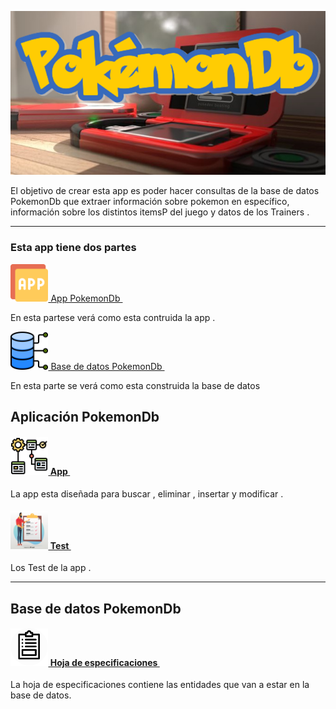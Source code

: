 ![POKEDEX](Imagenes/ImagenPrinicpal.png)

El objetivo de crear esta app es poder hacer consultas de la base de datos PokemonDb que extraer información sobre pokemon en específico, información sobre los distintos itemsP del juego y datos de los Trainers .

***

### Esta app tiene dos partes

[<img src="Imagenes/EnlaceAplicacion.png" width="12%"  > App PokemonDb <img/>](https://github.com/DiazLuisAlejandro/DBProyecto/wiki/La-App-de-PokémonDb)

En esta partese verá como esta contruida la app .

[<img src="Imagenes/EnlaceBaseDeDatos.png" width="12%"  > Base de datos PokemonDb <img/>](https://github.com/DiazLuisAlejandro/DBProyecto/wiki/Base-de-datos-PokemonDb)

En esta parte se verá como esta construida la base de datos

## Aplicación PokemonDb

#### [<img src="Imagenes/EnlaceEstructuraBd.png" width="12%"  > App <img/>](https://github.com/DiazLuisAlejandro/DBProyecto/wiki/La-App-de-PokémonDb)

   La app esta diseñada para buscar , eliminar , insertar  y modificar  .

#### [<img src="Imagenes/Test.jpg" width="12%"  > Test <img/>](https://github.com/DiazLuisAlejandro/DBProyecto/wiki/Test)

 Los Test de la app .

****

## Base de datos PokemonDb

#### [<img src="Imagenes/EnlaceEspecificaciones.png" width="12%"  > Hoja de especificaciones <img/>](https://github.com/DiazLuisAlejandro/DBProyecto/wiki/Hoja-de-especificaciones)

   La hoja de especificaciones contiene las entidades que van a estar en la base de datos.
